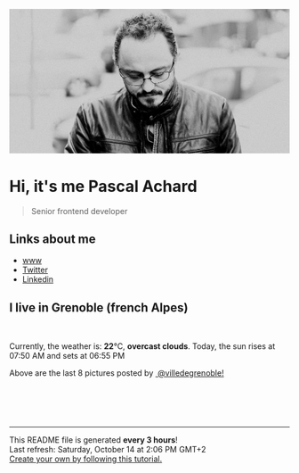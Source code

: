 ![Pascal Achard](./images/photo-pascal-achard.jpg)
# Hi, it's me Pascal Achard
> Senior frontend developer

## Links about me
- [www](https://www.pascal-achard.com)
- [Twitter](https://twitter.com/botmaster)
- [Linkedin](http://www.linkedin.com/in/pascal-achard)


## I live in Grenoble (french Alpes)
<img src="https://openweathermap.org/img/wn/04d@2x.png" alt="">

Currently, the weather is: **22**°C, **overcast clouds**.
Today, the sun rises at 07:50 AM and sets at 06:55 PM

Above are the last 8 pictures posted by <a href="https://www.instagram.com/villedegrenoble/" target="_blank"><img alt="" src="https://upload.wikimedia.org/wikipedia/commons/thumb/e/e7/Instagram_logo_2016.svg/1024px-Instagram_logo_2016.svg.png" width="20"/> @villedegrenoble!</a>

<p style="display: flex; flex-wrap: wrap; gap: 20px;">
        <img src="https://cdn1.picuki.com/hosted-by-instagram/q/0exhNuNYnjBcaS3SYdxKjf8AzPR0WgxSZ60STLepjSVmIR1vLHOapZA0mpCl6yRxIwVgFDeSYzxp5YwrUVRZAj18OUDdSLyORDlT76+fUufN1zBg9pVhnL4wK3UbbHGp%7C%7CsIkUAmYdSgIGaYDG7uo%7C%7CesJ+fjrcjcFrjOMNbRKmDdttdCwFahlza4lsfe4kx2xu5xncG114WNxahlw5OLUqQUCSKnjMcF6saR5UvoKmMZQpr6gmCG2GGM5b295BTGS9IjOkqg8iyDXdzQspjD3F+8EIU8hjl246jw6s4oApaydHdx6+MZ1lqPvaFdBWmhm+jVBocW+xzTsSUGI%7C%7CgVRwGKOlf7kNPEu+8WgGtKbdoK7xiDlSpn1Mo1tTFYiKNnmBXfOFOXlDMF6pq4YCv9F7kye+iiYbYL4yQQ3CzAX1WHZKsEpYKXb+6GnzWTZhmDWolRuxJo=.jpeg" alt="" width="200"/>
        <img src="https://cdn1.picuki.com/hosted-by-instagram/q/0exhNuNYnjBcaS3SYdxKjf8AzPRyWg9SZ60STLepjSVmIR1vLHOapZA0mpCj4yRwKwVlASuRYzxo440sVFlRDz17OEDfSr2NTjxd766fUeehvDJg9J9kkL41JHIXbHeq8cYrUGKpNWwSDv5PHL%7C%7Clo7gX5vnmbCgCpDOMM7ZCyQlWotfpUrJy9ZRxt52U1h+189JldHt1%7C%7CGgeLF11sd7VpC4PUuC9NNx19uwlCLQIhM4L+PvvnDe5HCMpdGM4KD6chYjAi7NS1HKuSzs7xG6vRPRjJ20Qm2+ZmjM15q0W0Kj0JJo8n%7C%7Cs8vP32Y1dWXDx8hTVPsbX7lCDPNTfkigVdyz2DkoyQdNoZl6%7C%7CoLKSSGOnq5yPQXprKO5J7UE8kAsjHWXrdDfyeFJsOn5NXTeFB%7C%7C32ytgm4KeahjjEjVWYaxQuFD61jSvnAnK33pyOG.jpeg" alt="" width="200"/>
        <img src="https://cdn1.picuki.com/hosted-by-instagram/q/0exhNuNYnjBcaS3SYdxKjf8AzPR0WgxSZ60STLepjSVmIR1vLHOapZA0mpCl6yRxIwVgFDeSYzxo44woVllWDz18OUfWTrWOSj9W6a2QVOvN1TNl8pNjlrg2KXAbYHaq98cqVwmYdSgIGaYDG7uo+qhT5aGuO1lQpTb9d7JGmC4E5ZObS6olhMF4pJ2Jg3Tt%7C%7C9kiJzJE5m4vMAQusNyP52tEX%7C%7CD+O8BnsaBwVLYBxMQK5qnRlSaHEmw+Jj8uR3agtIj+kOYA2BnGJDgH+DSrEbwWDnRTvmeQny53t4gj1aSNBdxuiekZkIH2bSAEXG428Fk71pu1ynOdV0Gv%7C%7CGVt4DTj1puWY%7C%7CM3vrffJva4Xu3v2y31eKnYRoRbD1YoOcr7f0n1J+zuVN8fmY4SSq0c83uTqVD7S7734wB4AGgSgWfeWMQ=.jpeg" alt="" width="200"/>
        <img src="https://cdn1.picuki.com/hosted-by-instagram/q/0exhNuNYnjBcaS3SYdxKjf8AzPR0WgxSZ60STLepjSVmIR1vLHOapZA0mpCl6yRxIwVgFDeSYzxo44MpUFtRCT18OUfXQLeASj9W6aWdXOvN1jNl85VnlLc2KHQXZXau9cQlVwmYdSgIGaYDG7uo+qhT5aGuO1lQpTb9d7JGmC4E5ZObS6olhMF4pJ2Jg3Tt%7C%7C9kiJzJE5m4vMAQusNyP52tEX%7C%7CD+O8BnsaBwVLYBxMQK5qnRlSaHEmw+Jj8uR3agtIj+kOYA2DblRB5u9FiTY5A0DnRGqkyfgA53t4gj1aSNBdxuiekZkIH2bSAEXG428Fk71pu1ynOdV0Gv%7C%7CGpK6m7b0am+X%7C%7CIkiY31DKqiYo%7C%7C+zinrbb7rQOp7dn42U+n9cQb2H9q7Kc8fmY4SSq0c83iUo1X7S7734wB4AGgSgWfeWMQ=.jpeg" alt="" width="200"/>
        <img src="https://cdn1.picuki.com/hosted-by-instagram/q/0exhNuNYnjBcaS3SYdxKjf8AzPR0WgxSZ60STLepjSVmIR1vLHOapZA0mpCj4yRwKwVlASuRYzxo4oIpU19SDD18NELXTLCMSD1d6a6fVenN2zBu8Z5plbYwKHIfbHeu8cAsVAmYdSgIGaYDG7uo%7C%7CesJ+vrucjMBpi2XMLQT9zJBpY6uSKVKz8B1pJ2Jg3Tt%7C%7C9kiJzJE5m4vMAQusNyP52tEX%7C%7CD+O8BnsaBwVLYBxMQK5qnRlSaHEmw+Jj8uR3agtIj+kOYA2BbpeDMIrkrwTotvDnRGsgfohBB3t4gj1aSNBdxuiekakIH2bSAEXG428Fk71pu1ynOdV0Gv%7C%7CRp49HXW9LGFQ7MliIDkCPyrQPPrmhj4aZ%7C%7CsAOhffi4uDcbUeQfzOP%7C%7CmOPkfmY4SSq0c9Q3sp1%7C%7C7S7734wB4AGgSgWfeWMQ=.jpeg" alt="" width="200"/>
        <img src="https://cdn1.picuki.com/hosted-by-instagram/q/0exhNuNYnjBcaS3SYdxKjf8AzPR0Wg9SZ60STLepjSVmIR1vLHOapZA0mpCl6yRxIwVgFDeSYzxo4o0oUF5ZDz18OEzYTreBRDhW66qaV+fN0Dxu%7C%7CJJkk70zK3wbYXKp9cIrXQmYdSgIGaYDG7uo+qhT5aGuO1lQpTb9d7JGmC4E5ZObS6olhMF4pJ2Jg3Tt%7C%7C9kiJzJE5m4vMAQusNyP52hEX%7C%7CD+O8BnsaBwVLYBxMQK5qnRlSaHEmw+Jj8uQXagtIj+kOYA2C7EY3h1qDWSc%7C%7Co0DnRH2Hqrlgx3t4gj1aSNBdxuiekZkIH2bSAEXG428Fk71pu1ynOdV0Gv%7C%7ChFIm3L617KbUdwHv9jDP%7C%7Cq3TZbH2y3hXIXHH45lTnsAKfDXAF3GOdqcK88fmY4SSq0c8n+Wo1L7S7734wB4AGgSgWfeWMQ=.jpeg" alt="" width="200"/>
        <img src="https://cdn1.picuki.com/hosted-by-instagram/q/0exhNuNYnjBcaS3SYdxKjf8AzPR0Wg9SZ60STLepjSVmIR1vLHOapZA0mpCl6yRxIwVgFDeSYzxo44orUF9XDj18OUXXSrKAST9Q5qmaXOrN2z1l9pVklL82LnAXbHGn%7C%7CssuVwmYdSgIGaYDG7uo%7C%7CesJ+fjrcjcFrjOMNbRKmDdttdCwFahlza4lsfe4kx2xu5xncG114WNxahlw5OLUqQUCSKnjMcF6saR5UvoKmMZQpr2gmCG2GGM5b295BTGS9IjOkqg8iyDXdzQspjD3Hu8EIU8hjl246hMFsbgto7agEdxc+MZg5rLGdEVBWmhm+jVBocW+xzTsSUGI%7C%7CgVRwGKOlf7kNPEu+8WgGtKbdvyk9CfTOeOOOI5+CV0VLvPkZlz4LuWTJclQm9tqUaFDwnnivVLrU4TwzwQ3CzAX1WHZKLdREKnb+6GnzWTZhmDWolRuxJo=.jpeg" alt="" width="200"/>
        <img src="https://cdn1.picuki.com/hosted-by-instagram/q/0exhNuNYnjBcaS3SYdxKjf8AzPRyWg9SZ60STLepjSVmIR1vLHOapZA0mpCj4yRwKwVlASuRYzxo4oMiV15YDT19P03fTb2MSDdV6KifXOzN0TVl8JZgnLwzLHAYZ3Gq88skUQmYdSgIGaYDG7uo%7C%7CesJ%7C%7CPnucjcFrjOMNbRKmDdttdCwFahlza4lsfe4kx2xu5xncG114WNxahlw5OLUqQUCSKnjMcF6saR5UvoKmMZWpr2gmCG2GGM5b295BTGS9IjOkqg8iyDXdzQspjD2Fu8EIU8hjl246iQcndweqaqzPZV++MZg55TASHJBWmhm+jVBocW+xzTvSUGI%7C%7CgVRwGKOlf7kNPEu+8WgGtKbdv%7C%7Cb1DSYQKTXGY1lEHEEP9bbfn3uePfiCtxSvbxXUf0dh0qazwqVXYrGihQ3CzAX1WHZLsAoZt7b+6GnzWTZhmDWolRuxJo=.jpeg" alt="" width="200"/>
</p>

------------
<p>This README file is generated <b>every 3 hours</b>!
    <br />Last refresh: Saturday, October 14 at 2:06 PM GMT+2
    <br /><a href="https://medium.com/@th.guibert/how-to-create-a-self-updating-readme-md-for-your-github-profile-f8b05744ca91">Create your own by following this tutorial.</a>
</p>
<p><a href="https://github.com/botmaster/botmaster/actions/workflows/main.yaml"><img alt="" src="https://github.com/botmaster/botmaster/actions/workflows/main.yaml/badge.svg" /></a></p>


